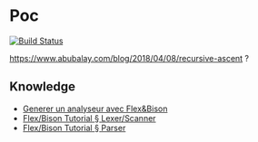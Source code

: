 # Poc

[![Build Status](https://travis-ci.org/adjivas/telamon.svg?branch=master)](https://travis-ci.org/adjivas/telamon)

https://www.abubalay.com/blog/2018/04/08/recursive-ascent ?
## Knowledge
* [Generer un analyseur avec Flex&Bison](https://www.enib.fr/~harrouet/Data/Courses/Flex_Bison.pdf)
* [Flex/Bison Tutorial § Lexer/Scanner](https://www.cs.wmich.edu/%7Ebhardin/cs4850/flexbison.pdf#page=4)
* [Flex/Bison Tutorial § Parser](https://www.cs.wmich.edu/%7Ebhardin/cs4850/flexbison.pdf#page=5)
